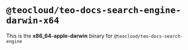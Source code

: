 # `@teocloud/teo-docs-search-engine-darwin-x64`

This is the **x86_64-apple-darwin** binary for `@teocloud/teo-docs-search-engine`
